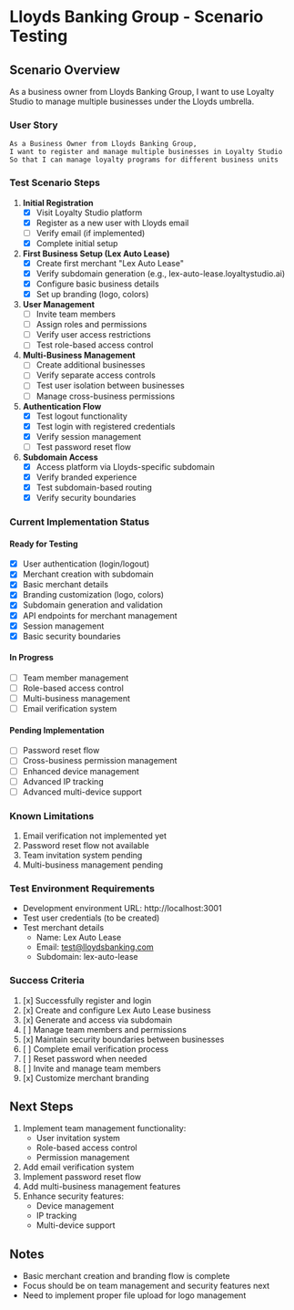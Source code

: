 # Lloyds Banking Group - Scenario Testing

## Scenario Overview
As a business owner from Lloyds Banking Group, I want to use Loyalty Studio to manage multiple businesses under the Lloyds umbrella.

### User Story
```
As a Business Owner from Lloyds Banking Group,
I want to register and manage multiple businesses in Loyalty Studio
So that I can manage loyalty programs for different business units
```

### Test Scenario Steps

1. **Initial Registration**
   - [x] Visit Loyalty Studio platform
   - [x] Register as a new user with Lloyds email
   - [ ] Verify email (if implemented)
   - [x] Complete initial setup

2. **First Business Setup (Lex Auto Lease)**
   - [x] Create first merchant "Lex Auto Lease"
   - [x] Verify subdomain generation (e.g., lex-auto-lease.loyaltystudio.ai)
   - [x] Configure basic business details
   - [x] Set up branding (logo, colors)

3. **User Management**
   - [ ] Invite team members
   - [ ] Assign roles and permissions
   - [ ] Verify user access restrictions
   - [ ] Test role-based access control

4. **Multi-Business Management**
   - [ ] Create additional businesses
   - [ ] Verify separate access controls
   - [ ] Test user isolation between businesses
   - [ ] Manage cross-business permissions

5. **Authentication Flow**
   - [x] Test logout functionality
   - [x] Test login with registered credentials
   - [x] Verify session management
   - [ ] Test password reset flow

6. **Subdomain Access**
   - [x] Access platform via Lloyds-specific subdomain
   - [x] Verify branded experience
   - [x] Test subdomain-based routing
   - [x] Verify security boundaries

### Current Implementation Status

#### Ready for Testing
- [x] User authentication (login/logout)
- [x] Merchant creation with subdomain
- [x] Basic merchant details
- [x] Branding customization (logo, colors)
- [x] Subdomain generation and validation
- [x] API endpoints for merchant management
- [x] Session management
- [x] Basic security boundaries

#### In Progress
- [ ] Team member management
- [ ] Role-based access control
- [ ] Multi-business management
- [ ] Email verification system

#### Pending Implementation
- [ ] Password reset flow
- [ ] Cross-business permission management
- [ ] Enhanced device management
- [ ] Advanced IP tracking
- [ ] Advanced multi-device support

### Known Limitations
1. Email verification not implemented yet
2. Password reset flow not available
3. Team invitation system pending
4. Multi-business management pending

### Test Environment Requirements
- Development environment URL: http://localhost:3001
- Test user credentials (to be created)
- Test merchant details
  - Name: Lex Auto Lease
  - Email: test@lloydsbanking.com
  - Subdomain: lex-auto-lease

### Success Criteria
1. [x] Successfully register and login
2. [x] Create and configure Lex Auto Lease business
3. [x] Generate and access via subdomain
4. [ ] Manage team members and permissions
5. [x] Maintain security boundaries between businesses
6. [ ] Complete email verification process
7. [ ] Reset password when needed
8. [ ] Invite and manage team members
9. [x] Customize merchant branding

## Next Steps
1. Implement team management functionality:
   - User invitation system
   - Role-based access control
   - Permission management
2. Add email verification system
3. Implement password reset flow
4. Add multi-business management features
5. Enhance security features:
   - Device management
   - IP tracking
   - Multi-device support

## Notes
- Basic merchant creation and branding flow is complete
- Focus should be on team management and security features next
- Need to implement proper file upload for logo management
